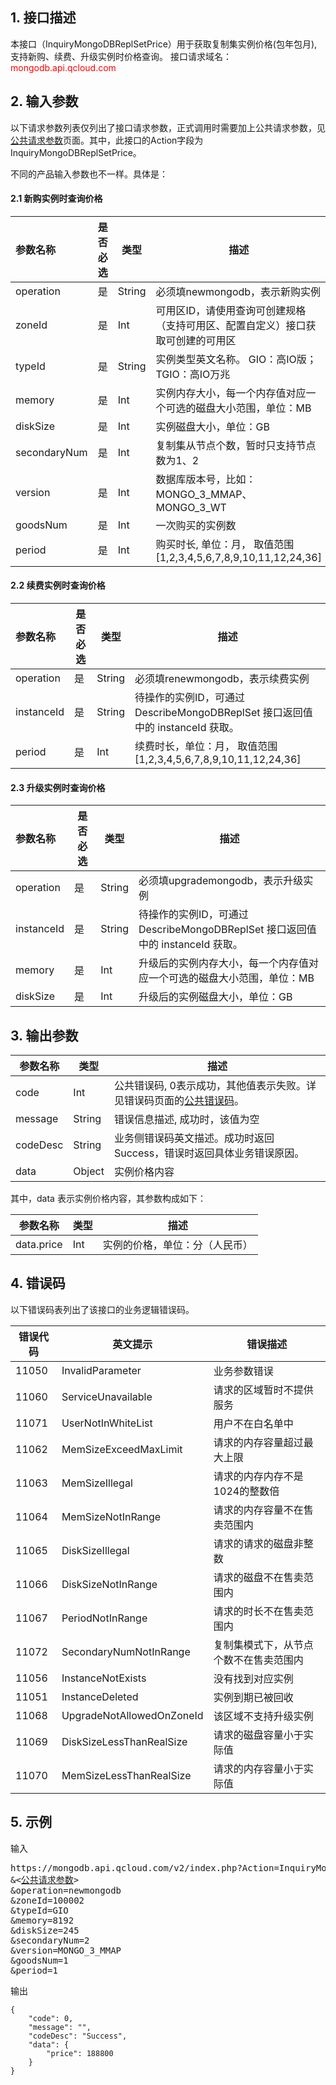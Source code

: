 ## 1. 接口描述
本接口（InquiryMongoDBReplSetPrice）用于获取复制集实例价格(包年包月),支持新购、续费、升级实例时价格查询。
接口请求域名：<font style='color:red'>mongodb.api.qcloud.com </font>



## 2. 输入参数
以下请求参数列表仅列出了接口请求参数，正式调用时需要加上公共请求参数，见<a href='/doc/api/260/1753' title='公共请求参数'>公共请求参数</a>页面。其中，此接口的Action字段为InquiryMongoDBReplSetPrice。

不同的产品输入参数也不一样。具体是：

#### 2.1 新购实例时查询价格

| 参数名称 | 是否必选  | 类型 | 描述 |
|:---------|---------|---------|---------|
| operation | 是 | String | 必须填newmongodb，表示新购实例 |
| zoneId | 是 | Int | 可用区ID，请使用查询可创建规格（支持可用区、配置自定义）接口获取可创建的可用区 |
| typeId | 是 | String | 实例类型英文名称。 GIO：高IO版；TGIO：高IO万兆 |
| memory | 是 | Int | 实例内存大小，每一个内存值对应一个可选的磁盘大小范围，单位：MB |
| diskSize | 是 | Int | 实例磁盘大小，单位：GB |
| secondaryNum | 是 | Int | 复制集从节点个数，暂时只支持节点数为1、2 |
| version | 是 | Int | 数据库版本号，比如：MONGO_3_MMAP、MONGO_3_WT |
| goodsNum | 是 | Int | 一次购买的实例数 |
| period | 是 | Int | 购买时长, 单位：月， 取值范围 [1,2,3,4,5,6,7,8,9,10,11,12,24,36]|

#### 2.2 续费实例时查询价格

| 参数名称 | 是否必选  | 类型 | 描述 |
|:---------|---------|---------|---------|
| operation | 是 | String | 必须填renewmongodb，表示续费实例 |
| instanceId | 是 | String | 待操作的实例ID，可通过 DescribeMongoDBReplSet 接口返回值中的 instanceId 获取。|
| period | 是 | Int | 续费时长，单位：月， 取值范围 [1,2,3,4,5,6,7,8,9,10,11,12,24,36] |

#### 2.3 升级实例时查询价格

| 参数名称 | 是否必选  | 类型 | 描述 |
|:---------|---------|---------|---------|
| operation | 是 | String | 必须填upgrademongodb，表示升级实例 |
| instanceId | 是 | String | 待操作的实例ID，可通过 DescribeMongoDBReplSet 接口返回值中的 instanceId 获取。 |
| memory | 是 | Int | 升级后的实例内存大小，每一个内存值对应一个可选的磁盘大小范围，单位：MB |
| diskSize | 是 | Int | 升级后的实例磁盘大小，单位：GB |

## 3. 输出参数
| 参数名称 | 类型 | 描述 |
|---------|---------|---------|
| code | Int | 公共错误码, 0表示成功，其他值表示失败。详见错误码页面的<a href='http://tcecqpoc.fsphere.cn/doc/api/372/%E9%94%99%E8%AF%AF%E7%A0%81#1.E3.80.81.E5.85.AC.E5.85.B1.E9.94.99.E8.AF.AF.E7.A0.81' title='公共错误码'>公共错误码</a>。|
| message | String | 错误信息描述, 成功时，该值为空 |
| codeDesc | String | 业务侧错误码英文描述。成功时返回Success，错误时返回具体业务错误原因。 |
| data | Object | 实例价格内容 |

其中，data 表示实例价格内容，其参数构成如下：

| 参数名称 | 类型 | 描述 |
|---------|---------|---------|
| data.price | Int | 实例的价格，单位：分（人民币） | 

## 4. 错误码
以下错误码表列出了该接口的业务逻辑错误码。

| 错误代码 | 英文提示 | 错误描述 |
|---------|---------|---------|
|11050|InvalidParameter|业务参数错误|
|11060|ServiceUnavailable|请求的区域暂时不提供服务|
|11071|UserNotInWhiteList|用户不在白名单中|
|11062|MemSizeExceedMaxLimit|请求的内存容量超过最大上限|
|11063|MemSizeIllegal|请求的内存内存不是1024的整数倍|
|11064|MemSizeNotInRange|请求的内存容量不在售卖范围内|
|11065|DiskSizeIllegal|请求的请求的磁盘非整数|
|11066|DiskSizeNotInRange|请求的磁盘不在售卖范围内|
|11067|PeriodNotInRange|请求的时长不在售卖范围内|
|11072|SecondaryNumNotInRange|复制集模式下，从节点个数不在售卖范围内|
|11056|InstanceNotExists|没有找到对应实例|
|11051|InstanceDeleted|实例到期已被回收|
|11068|UpgradeNotAllowedOnZoneId|该区域不支持升级实例|
|11069|DiskSizeLessThanRealSize|请求的磁盘容量小于实际值|
|11070|MemSizeLessThanRealSize|请求的内存容量小于实际值|

## 5. 示例
输入
<pre>
https://mongodb.api.qcloud.com/v2/index.php?Action=InquiryMongoDBReplSetPrice
&<<a href="http://tcecqpoc.fsphere.cn/doc/api/229/6976">公共请求参数</a>>
&operation=newmongodb
&zoneId=100002
&typeId=GIO
&memory=8192
&diskSize=245
&secondaryNum=2
&version=MONGO_3_MMAP
&goodsNum=1
&period=1
</pre>
输出
```
{
    "code": 0,
    "message": "",
    "codeDesc": "Success",
    "data": {
        "price": 188800
    }
}
```